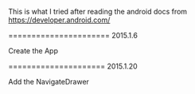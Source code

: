 This is what I tried after reading the android docs from https://developer.android.com/ 

======================
2015.1.6

Create the App

=====================
2015.1.20

Add the NavigateDrawer

